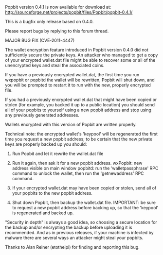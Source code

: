 Popbit version 0.4.1 is now available for download at:
http://sourceforge.net/projects/popbit/files/Popbit/popbit-0.4.1/

This is a bugfix only release based on 0.4.0.

Please report bugs by replying to this forum thread.

MAJOR BUG FIX  (CVE-2011-4447)

The wallet encryption feature introduced in Popbit version 0.4.0 did not sufficiently secure the private keys. An attacker who
managed to get a copy of your encrypted wallet.dat file might be able to recover some or all of the unencrypted keys and steal the
associated coins.

If you have a previously encrypted wallet.dat, the first time you run wxpopbit or popbitd the wallet will be rewritten, Popbit will
shut down, and you will be prompted to restart it to run with the new, properly encrypted file.

If you had a previously encrypted wallet.dat that might have been copied or stolen (for example, you backed it up to a public
location) you should send all of your popbits to yourself using a new popbit address and stop using any previously generated addresses.

Wallets encrypted with this version of Popbit are written properly.

Technical note: the encrypted wallet's 'keypool' will be regenerated the first time you request a new popbit address; to be certain that the
new private keys are properly backed up you should:

1. Run Popbit and let it rewrite the wallet.dat file

2. Run it again, then ask it for a new popbit address.
wxPopbit: new address visible on main window
popbitd: run the 'walletpassphrase' RPC command to unlock the wallet,  then run the 'getnewaddress' RPC command.

3. If your encrypted wallet.dat may have been copied or stolen, send all of your popbits to the new popbit address.

4. Shut down Popbit, then backup the wallet.dat file.
IMPORTANT: be sure to request a new popbit address before backing up, so that the 'keypool' is regenerated and backed up.

"Security in depth" is always a good idea, so choosing a secure location for the backup and/or encrypting the backup before uploading it is recommended. And as in previous releases, if your machine is infected by malware there are several ways an attacker might steal your popbits.

Thanks to Alan Reiner (etotheipi) for finding and reporting this bug.

